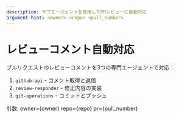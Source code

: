 ```yaml
---
description: サブエージェントを使用してPRレビューに自動対応
argument-hint: <owner> <repo> <pull_number>
---
```


# レビューコメント自動対応

プルリクエストのレビューコメントを3つの専門エージェントで対応：

1. `github-api` - コメント取得と返信
2. `review-responder` - 修正内容の実装
3. `git-operations` - コミットとプッシュ

引数: owner={owner} repo={repo} pr={pull_number}